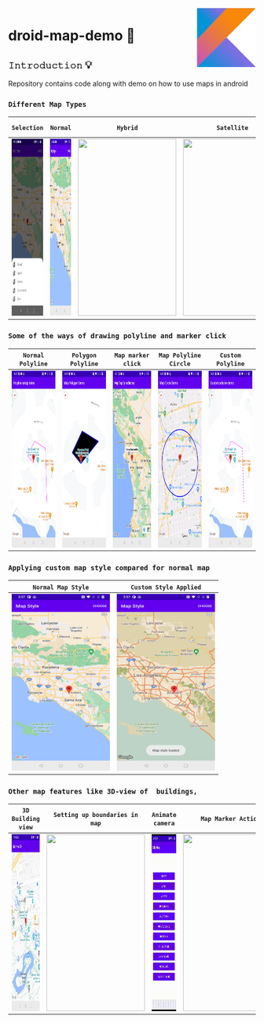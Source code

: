<img src="https://github.com/devrath/devrath/blob/master/images/kotlin_logo.png" align="right" title="Kotlin Logo" width="120">

# droid-map-demo 🧞‍

## **`𝙸𝚗𝚝𝚛𝚘𝚍𝚞𝚌𝚝𝚒𝚘𝚗`** 💡
Repository contains code along with demo on how to use maps in android 




### **`Different Map Types`**
`Selection` | `Normal` | `Hybrid` | `Satellite` | `Custom-Marker` |
--- | --- | --- | --- | --- |
<img src="https://github.com/devrath/droid-map-demo/blob/main/assets/demos/MapType/select.png" width="200" height="360"/> | <img src="https://github.com/devrath/droid-map-demo/blob/main/assets/demos/MapType/1.png" width="200" height="360"/> | <img src="https://github.com/devrath/droid-map-demo/blob/main/assets/demos/MapType/2.png" width="200" height="360"/>| <img src="https://github.com/devrath/droid-map-demo/blob/main/assets/demos/MapType/3.png" width="200" height="360"/>| <img src="https://github.com/devrath/droid-map-demo/blob/main/assets/demos/MapType/4.png" width="200" height="360"/>|
### **`Some of the ways of drawing polyline and marker click`**
`Normal Polyline` | `Polygon Polyline` | `Map marker click` | `Map Polyline Circle` | `Custom Polyline` |
--- | --- | --- | --- | --- |
<img src="https://github.com/devrath/droid-map-demo/blob/main/assets/demos/polyline/polyline_demo.png" width="200" height="360"/> | <img src="https://github.com/devrath/droid-map-demo/blob/main/assets/demos/polyline/map_polygon_demo.png" width="200" height="360"/> | <img src="https://github.com/devrath/droid-map-demo/blob/main/assets/demos/polyline/map_marker_click.png" width="200" height="360"/>| <img src="https://github.com/devrath/droid-map-demo/blob/main/assets/demos/polyline/map_circle_demo.png" width="200" height="360"/>| <img src="https://github.com/devrath/droid-map-demo/blob/main/assets/demos/polyline/custom_polyline_demo.png" width="200" height="360"/>|
### **`Applying custom map style compared for normal map`**
`Normal Map Style` | `Custom Style Applied` |
--- | --- |
<img src="https://github.com/devrath/droid-map-demo/blob/main/assets/demos/CustomType/Normal.png" width="200" height="360"/> | <img src="https://github.com/devrath/droid-map-demo/blob/main/assets/demos/CustomType/CustomStyle.png" width="200" height="360"/> |
### **`Other map features like 3D-view of  buildings,`**
`3D Building view` | `Setting up boundaries in map` | `Animate camera` | `Map Marker Actions` | `Custom Polyline` |
--- | --- | --- | --- | --- |
<img src="https://github.com/devrath/droid-map-demo/blob/main/assets/demos/3d/3D.png" width="200" height="360"/> | <img src="https://github.com/devrath/droid-map-demo/blob/main/assets/demos/boundaries/boundaries.gif" width="200" height="360"/> | <img src="https://github.com/devrath/droid-map-demo/blob/main/assets/demos/animateCamera/animate_camera.gif" width="200" height="360"/>| <img src="https://github.com/devrath/droid-map-demo/blob/main/assets/demos/markerAction/marker_action.gif" width="200" height="360"/>|
